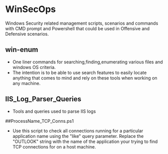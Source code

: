 # WinSecOps
Windows Security related management scripts, scenarios and commands with CMD prompt and Powershell that could be used in Offensive and Defensive scenarios.

## win-enum
* One liner commands for searching,finding,enumerating various files and windows OS criteria. 
* The intention is to be able to use search features to easily locate anything that comes to mind and rely on these tools when working on any machine. 
  
## IIS_Log_Parser_Queries
* Tools and queries used to parse IIS logs

##ProcessName_TCP_Conns.ps1
* Use this script to check all connections running for a particular application name using the "like" query parameter. Replace the "OUTLOOK" string with the name of the application your trying to find TCP connections for on a host machine.
